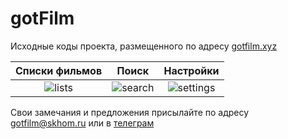 # gotFilm
Исходные коды проекта, размещенного по адресу [gotfilm.xyz](https://gotfilm.xyz)

Списки фильмов             |  Поиск                    |  Настройки
:-------------------------:|:-------------------------:|:-------------------------:
![lists](https://github.com/awesomesk1ll/gotfilm.tk/blob/develop/docs/lists.gif) | ![search](https://github.com/awesomesk1ll/gotfilm.tk/blob/develop/docs/search.gif) | ![settings](https://github.com/awesomesk1ll/gotfilm.tk/blob/develop/docs/settings.gif)

Свои замечания и предложения присылайте по адресу gotfilm@skhom.ru или в [телеграм](https://t.me/awesomesk1ll)
